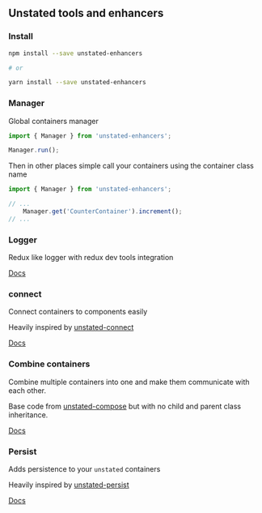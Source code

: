 ## Unstated tools and enhancers

### Install

```bash
npm install --save unstated-enhancers

# or

yarn install --save unstated-enhancers
```

### Manager

Global containers manager

```js
import { Manager } from 'unstated-enhancers';

Manager.run();
```

Then in other places simple call your containers using the container class name

```js
import { Manager } from 'unstated-enhancers';

// ...
    Manager.get('CounterContainer').increment();
// ...
```

### Logger

Redux like logger with redux dev tools integration

[Docs](https://github.com/xaamin/unstated-enhancers/blob/master/docs/unstated-logger.md)

### connect

Connect containers to components easily

Heavily inspired by [unstated-connect](https://github.com/goncy/unstated-connect)

[Docs](https://github.com/xaamin/unstated-enhancers/blob/master/docs/unstated-connect.md)

### Combine containers

Combine multiple containers into one and make them communicate with each other.

Base code from [unstated-compose](https://github.com/fabiospampinato/unstated-compose) but with no child and parent class inheritance.

[Docs](https://github.com/xaamin/unstated-enhancers/blob/master/docs/unstated-combine.md)

### Persist

Adds persistence to your `unstated` containers

Heavily inspired by [unstated-persist](https://github.com/rt2zz/unstated-persist)

[Docs](https://github.com/xaamin/unstated-enhancers/blob/master/docs/unstated-persist.md)
